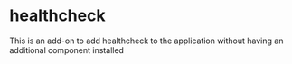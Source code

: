 # healthcheck
This is an add-on to add healthcheck to the application without having an additional component installed
